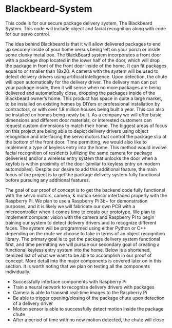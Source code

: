 # Blackbeard-System
This code is for our secure package delivery system, The Blackbeard System. This code will include object and facial recognition along with code for our servo control.



The idea behind Blackbeard is that it will allow delivered packages to end up securely inside of your home versus being left on your porch or inside some clunky metal box. The BlackBeard system incorporates a front door with a package drop located in the lower half of the door, which will drop the package in front of the front door inside of the home. It can fit packages equal to or smaller than 18x20. A camera with the system will be used to detect delivery drivers using artificial intelligence. Upon detection, the chute will open automatically for the delivery driver. The delivery man can put your package inside, then it will sense when no more packages are being delivered and automatically close, dropping the packages inside of the Blackbeard owner’s home. 
This product has space in quite a large market, to be installed on existing homes by DIYers or professional installation by contractors, or with over 1.8 million houses being built a year. This can also be installed on homes being newly built. As a company we will offer basic dimensions and different door materials, or interested customers can request custom dimensions to match their home.
The biggest areas of focus on this project are being able to depict delivery drivers using object recognition and interfacing the servo motors that control the package slip at the bottom of the front door. 
Time permitting, we would also like to implement a type of keyless entry into the home. This method would involve facial recognition of residents (utilizing the same camera for package deliveries) and/or a wireless entry system that unlocks the door when a keyfob is within proximity of the door (similar to keyless entry on modern automobiles). Despite our desire to add this additional feature, the main focus of the project is to get the package delivery system fully functional before pursuing any additional features. 



The goal of our proof of concept is to get the backend code fully functional with the servo motors, camera, & motion sensor interfaced properly with the Raspberry Pi. We plan to use a Raspberry Pi 3b+ for demonstration purposes, and it is likely we will fabricate our own PCB with a microcontroller when it comes time to create our prototype. We plan to implement computer vision with the camera and Raspberry Pi to begin training our system to detect delivery drivers and to recognize different faces. The system will be programmed using either Python or C++ depending on the route we choose to take in terms of an object recognition library. The primary goal is to get the package delivery system functional first, and time permitting we will pursue our secondary goal of creating a functional keyless entry system into the home. Below is a shortened, itemized list of what we want to be able to accomplish in our proof of concept. More detail into the major components is covered later on in this section. It is worth noting that we plan on testing all the components individually.
- Successfully interface components with Raspberry Pi
- Train a neural network to recognize delivery drivers with packages
- Camera is able to transmit real-time images to the Raspberry Pi
- Be able to trigger opening/closing of the package chute upon detection of a delivery driver
- Motion sensor is able to successfully detect motion inside the package chute
- After a period of time with no new motion detected, the chute will close
